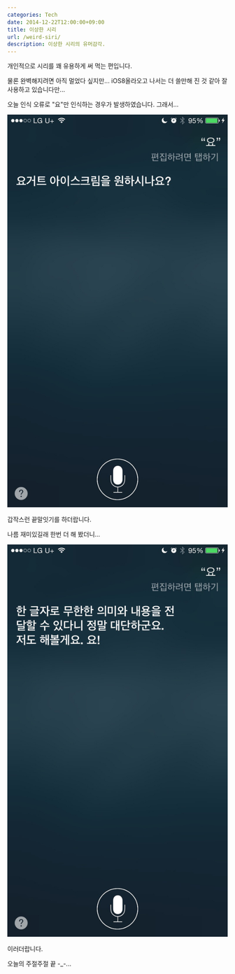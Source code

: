 ```yaml
---
categories: Tech
date: 2014-12-22T12:00:00+09:00
title: 이상한 시리
url: /weird-siri/
description: 이상한 시리의 유머감각.
---
```


개인적으로 시리를 꽤 유용하게 써 먹는 편입니다.

물론 완벽해지려면 아직 멀었다 싶지만... iOS8올라오고 나서는 더 쓸만해 진 것 같아 잘 사용하고 있습니다만...

오늘 인식 오류로 "요"만 인식하는 경우가 발생하였습니다. 그래서...

![Yo](01.jpg)

갑작스런 끝말잇기를 하더랍니다.

나름 재미있길래 한번 더 해 봤더니...

![Yo](02.jpg)

이러더랍니다.

오늘의 주절주절 끝 -\_-...
